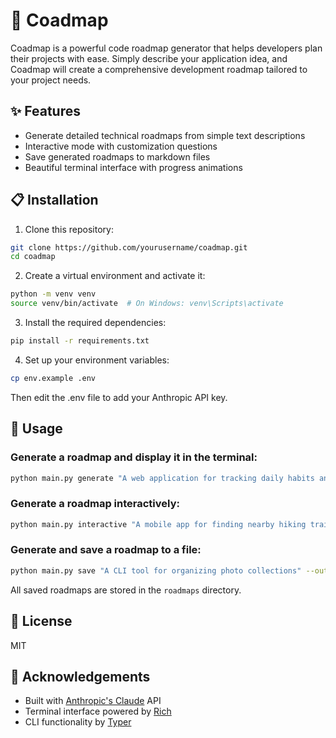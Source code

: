 # 🚀 Coadmap

Coadmap is a powerful code roadmap generator that helps developers plan their projects with ease. Simply describe your application idea, and Coadmap will create a comprehensive development roadmap tailored to your project needs.

## ✨ Features

- Generate detailed technical roadmaps from simple text descriptions
- Interactive mode with customization questions
- Save generated roadmaps to markdown files
- Beautiful terminal interface with progress animations

## 📋 Installation

1. Clone this repository:
```bash
git clone https://github.com/yourusername/coadmap.git
cd coadmap
```

2. Create a virtual environment and activate it:
```bash
python -m venv venv
source venv/bin/activate  # On Windows: venv\Scripts\activate
```

3. Install the required dependencies:
```bash
pip install -r requirements.txt
```

4. Set up your environment variables:
```bash
cp env.example .env
```
Then edit the .env file to add your Anthropic API key.

## 🔧 Usage

### Generate a roadmap and display it in the terminal:

```bash
python main.py generate "A web application for tracking daily habits and visualizing progress"
```

### Generate a roadmap interactively:

```bash
python main.py interactive "A mobile app for finding nearby hiking trails"
```

### Generate and save a roadmap to a file:

```bash
python main.py save "A CLI tool for organizing photo collections" --output-file my_photo_app.md
```

All saved roadmaps are stored in the `roadmaps` directory.

## 📝 License

MIT

## 🙏 Acknowledgements

- Built with [Anthropic's Claude](https://www.anthropic.com/claude) API
- Terminal interface powered by [Rich](https://github.com/Textualize/rich)
- CLI functionality by [Typer](https://typer.tiangolo.com/)